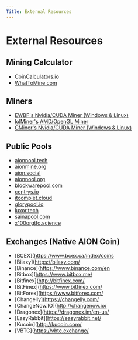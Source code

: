 ```yaml
---
Title: External Resources
---
```


# External Resources

## Mining Calculator

- [CoinCalculators.io](https://www.coincalculators.io/coin.aspx?crypto=aion-mining-calculator)
- [WhatToMine.com](https://whattomine.com/coins/272-aion-equihash-210-9)

## Miners

- [EWBF's Nvidia/CUDA Miner (Windows & Linux)](https://bitcointalk.org/index.php?topic=4466962.0)
- [lolMiner's AMD/OpenGL Miner](https://bitcointalk.org/index.php?topic=4724735.0)
- [GMiner's Nvidia/CUDA Miner (Windows & Linux)](https://bitcointalk.org/index.php?topic=5034735.0)

## Public Pools

- [aionpool.tech](https://aionpool.tech/)
- [aionmine.org](https://aionmine.org/)
- [aion.social](https://aion.social)
- [aionpool.org](https://aionpool.org)
- [blockwarepool.com](https://blockwarepool.com/)
- [centrys.io](https://pool.centrys.io/)
- [itcomplet.cloud](http://aion1.itcomplet.cloud:5000/home)
- [glorypool.io](https://glorypool.io/)
- [luxor.tech](http://mining.luxor.tech/aion)
- [sainapool.com](http://sainapool.com)
- [x100orgtfo.science](https://aion.x100orgtfo.science/)

## Exchanges (Native AION Coin)

- [BCEX](https://www.bcex.ca/index/coins
- [Bilaxy](https://bilaxy.com/
- [Binance](https://www.binance.com/en
- [Bitbox](https://www.bitbox.me/
- [Bitfinex](http://bitfinex.com/
- [BitFinex](https://www.bitfinex.com/
- [BitForex](https://www.bitforex.com/
- [Changelly](https://changelly.com/
- [ChangeNow.IO](http://changenow.io/
- [Dragonex](https://dragonex.im/en-us/
- [EasyRabbit](https://easyrabbit.net/
- [Kucoin](http://kucoin.com/
- [VBTC](https://vbtc.exchange/
